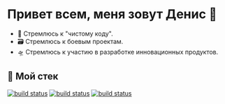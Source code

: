 # Привет всем, меня зовут Денис 👋
* 📝 Стремлюсь к "чистому коду".
* 🗃️ Стремлюсь к боевым проектам.
* 🛸 Стремлюсь к участию в разработке инновационных продуктов.

## 🧰 Мой стек
[![build status](https://img.shields.io/badge/HTML5-E34F26?style=for-the-badge&logo=html5&logoColor=white)](https://html5book.ru/html-html5/)
[![build status](https://img.shields.io/badge/CSS3-1572B6?style=for-the-badge&logo=css3&logoColor=white)](https://html5book.ru/css-css3/)
[![build status](https://img.shields.io/badge/GIT-E44C30?style=for-the-badge&logo=git&logoColor=white)](https://learngitbranching.js.org/?locale=ru)

<!--
**DenisKolokolchikov/DenisKolokolchikov** is a ✨ _special_ ✨ repository because its `README.md` (this file) appears on your GitHub profile.

Here are some ideas to get you started:

- 🔭 I’m currently working on ...
- 🌱 I’m currently learning ...
- 👯 I’m looking to collaborate on ...
- 🤔 I’m looking for help with ...
- 💬 Ask me about ...
- 📫 How to reach me: ...
- 😄 Pronouns: ...
- ⚡ Fun fact: ...
-->
